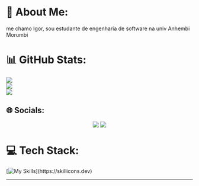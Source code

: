 # 💫 About Me:
me chamo Igor, sou estudante de engenharia de software na univ Anhembi Morumbi


 # 📊 GitHub Stats:
![](https://github-readme-stats.vercel.app/api?username=Igorrmoura&theme=aura&hide_border=false&include_all_commits=true&count_private=false)<br/>
![](https://github-readme-streak-stats.herokuapp.com/?user=Igorrmoura&theme=aura&hide_border=false)<br/>
![](https://github-readme-stats.vercel.app/api/top-langs/?username=Igorrmoura&theme=aura&hide_border=false&include_all_commits=true&count_private=false&layout=compact)

## 🌐 Socials:
<div align="center"> 
  <a href="https://www.instagram.com/igorr_mouraa/" target="_blank"><img src="https://img.shields.io/badge/-Instagram-%23E4405F?style=for-the-badge&logo=instagram&logoColor=white" target="_blank"></a>
  <a href="https://www.linkedin.com/in/igor-moura-3524002ba/" target="_blank"><img src="https://img.shields.io/badge/-LinkedIn-%230077B5?style=for-the-badge&logo=linkedin&logoColor=white" target="_blank"> </a> 
   
 </div>



# 💻 Tech Stack:
[![My Skills](https://skillicons.dev/icons?i=java,html,css,js,)](https://skillicons.dev)

---


<!-- Proudly created with GPRM ( https://gprm.itsvg.in ) -->


<!---
Igorrmoura/Igorrmoura is a ✨ special ✨ repository because its `README.md` (this file) appears on your GitHub profile.
You can click the Preview link to take a look at your changes.
--->
